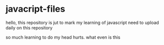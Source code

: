 # javacript-files

hello, this repository is jut to mark my learning of javascript
need to upload daily on this repository

so much learning to do my head hurts. what even is this